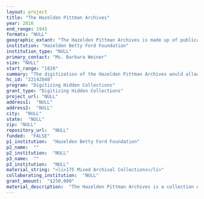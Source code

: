 ```yaml
--- 
layout: project 
title: "The Hazelden Pittman Archives"
year: 2016
end_range: 1945
formats: "NULL"
geographic_extant: "The Hazelden Pittman Archives is made up of publications and materials collected from across the United States with a focus on the upper Midwest, East Coast, and upper West Coast."
institution: "Hazelden Betty Ford Foundation"
institution_type: "NULL"
primary_contact: "Ms. Barbara Weiner"
size: "NULL"
start_range: "1828"
summary: "The digitization of the Hazelden Pittman Archives would allow for the continued preservation of this historic collection of alcoholism literature and artifacts located at Hazelden's main campus in Center City, MN, USA. The collection is focused on the topic of alcoholism, along with the related topics of drug addiction, prohibition, temperance, Alcoholics Anonymous, treatment, counseling, and gambling. Currently the archives are available by appointment and digitizing the collection would open up a tremendous amount of history to thousands if not millions of individuals working to impact and study in the field of addiction prevention, treatment, and recovery."
hc_id: "22142048"
program: "Digitizing Hidden Collections"
grant_type: "Digitizing Hidden Collections"
project_url: "NULL"
address1:  "NULL"
address2:  "NULL"
city:  "NULL"
state:  "NULL"
zip: "NULL"
repository_url:  "NULL"
funded:  "FALSE"
p1_institution:  "Hazelden Betty Ford Foundation"
p2_name:  ""
p2_institution:  "NULL"
p3_name:  ""
p3_institution:  "NULL"
material_string: "<li>175 Mixed Archival Collections</li>"
collaborating_institution:  "NULL"
grant_amount:  "$250,000"
material_description:  "The Hazelden Pittman Archives is a collection of historical alcoholism literature and artifacts located at Hazelden's main campus in Center City, Minnesota. Hazelden Betty Ford Foundation hopes to digitize the entire Pittman Archive collection which is comprised of over 1,500 books, and about 3000 pamphlets, letters, posters, postcards, trade labels, novelties, memorabilia, movies, journals, newspapers, magazines, and medicine bottles."
---
```

